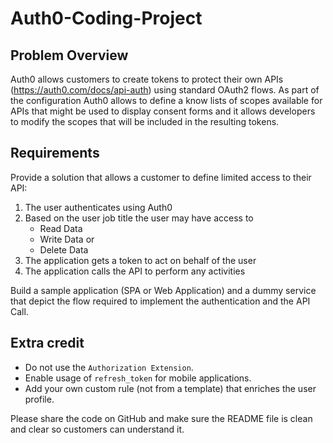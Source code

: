 # Auth0-Coding-Project

## Problem Overview

Auth0 allows customers to create tokens to protect their own APIs (https://auth0.com/docs/api-auth) using standard OAuth2 flows. As part of the configuration Auth0 allows to define a know lists of scopes available for APIs that might be used to display consent forms and it allows developers to modify the scopes that will be included in the resulting tokens. 

## Requirements

Provide a solution that allows a customer to define limited access to their API:

1. The user authenticates using Auth0
2. Based on the user job title the user may have access to
   - Read Data
   - Write Data or
   - Delete Data
3. The application gets a token to act on behalf of the user
4. The application calls the API to perform any activities

Build a sample application (SPA or Web Application) and a dummy service that depict the flow required to implement the authentication and the API Call.

## Extra credit

- Do not use the `Authorization Extension`.
- Enable usage of `refresh_token` for mobile applications.
- Add your own custom rule (not from a template) that enriches the user profile.

Please share the code on GitHub and make sure the README file is clean and clear so customers can understand it.